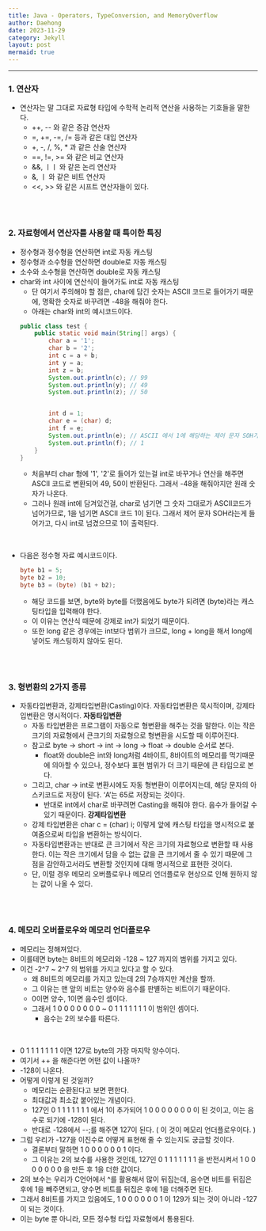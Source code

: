 ```yaml
---
title: Java - Operators, TypeConversion, and MemoryOverflow
author: Daehong
date: 2023-11-29
category: Jekyll
layout: post
mermaid: true
---
```


<hr>

### 1. 연산자
* 연산자는 말 그대로 자료형 타입에 수학적 논리적 연산을 사용하는 기호들을 말한다.
	* ++, -- 와 같은 증감 연산자
	* =, +=, -=, /= 등과 같은 대입 연산자
	* +, -, /, %, * 과 같은 산술 연산자
	* ==, !=, >= 와 같은 비교 연산자
	* &&, ㅣㅣ 와 같은 논리 연산자
	* &, ㅣ 와 같은 비트 연산자
	* <<, >> 와 같은 시프트 연산자들이 있다.

<br>
<br>

### 2. 자료형에서 연산자를 사용할 때 특이한 특징
* 정수형과 정수형을 연산하면 int로 자동 캐스팅
* 정수형과 소수형을 연산하면 double로 자동 캐스팅
* 소수와 소수형을 연산하면 double로 자동 캐스팅
* char와 int 사이에 연산식이 들어가도 int로 자동 캐스팅
	* 단 여기서 주의해야 할 점은, char에 담긴 숫자는 ASCII 코드로 들어가기 때문에, 명확한 숫자로 바꾸려면 -48을 해줘야 한다.
	* 아래는 char와 int의 예시코드이다.
	```java
	public class test {
		public static void main(String[] args) {
			char a = '1';
			char b = '2';
			int c = a + b;
			int y = a;
			int z = b;
			System.out.println(c); // 99
			System.out.println(y); // 49
			System.out.println(z); // 50


			int d = 1;
			char e = (char) d;
			int f = e;
			System.out.println(e); // ASCII 에서 1에 해당하는 제어 문자 SOH가 들어감.
			System.out.println(f); // 1
		}
	}
	```
	* 처음부터 char 형에 '1', '2'로 들어가 있는걸 int로 바꾸거나 연산을 해주면 ASCII 코드로 변환되어 49, 50이 반환된다. 그래서 -48을 해줘야지만 원래 숫자가 나온다.
	* 그러나 원래 int에 담겨있건걸, char로 넘기면 그 숫자 그대로가 ASCII코드가 넘어가므로, 1을 넘기면 ASCII 코드 1이 된다. 그래서 제어 문자 SOH라는게 들어가고, 다시 int로 넘겼으므로 1이 출력된다.

<br>

* 다음은 정수형 자료 예시코드이다.
	```java
	byte b1 = 5;
	byte b2 = 10;
	byte b3 = (byte) (b1 + b2);
	```
	* 해당 코드를 보면, byte와 byte를 더했음에도 byte가 되려면 (byte)라는 캐스팅타입을 입력해야 한다.
	* 이 이유는 연산식 때문에 강제로 int가 되었기 때문이다.
	* 또한 long 같은 경우에는 int보다 범위가 크므로, long + long을 해서 long에 넣어도 캐스팅하지 않아도 된다.

<br>
<br>

### 3. 형변환의 2가지 종류
* 자동타입변환과, 강제타입변환(Casting)이다. 자동타입변환은 묵시적이며, 강제타입변환은 명시적이다.
**자동타입변환**
	* 자동 타입변환은 프로그램이 자동으로 형변환을 해주는 것을 말한다. 이는 작은크기의 자료형에서 큰크기의 자료형으로 형변환을 시도할 때 이루어진다.
	* 참고로 byte -> short -> int -> long -> float -> double 순서로 본다.
		* float와 double은 int와 long처럼 4바이트, 8바이트의 메모리를 먹기때문에 의아할 수 있으나, 정수보다 표현 범위가 더 크기 때문에 큰 타입으로 본다.
	* 그리고, char -> int로 변환시에도 자동 형변환이 이루어지는데, 해당 문자의 아스키코드로 저장이 된다. ‘A’는 65로 저장되는 것이다. 
		* 반대로 int에서 char로 바꾸려면 Casting을 해줘야 한다. 음수가 들어갈 수 있기 때문이다.
**강제타입변환**
	* 강제 타입변환은 char c = (char) i; 이렇게 앞에 캐스팅 타입을 명시적으로 붙여줌으로써 타입을 변환하는 방식이다. 
	* 자동타입변환과는 반대로 큰 크기에서 작은 크기의 자료형으로 변환할 때 사용한다. 이는 작은 크기에서 담을 수 없는 값을 큰 크기에서 줄 수 있기 때문에 그 점을 감안하고서라도 변환할 것인지에 대해 명시적으로 표현한 것이다.
	* 단, 이럴 경우 메모리 오버플로우나 메모리 언더플로우 현상으로 인해 원하지 않는 값이 나올 수 있다.

<br>
<br>

### 4. 메모리 오버플로우와 메모리 언더플로우
* 메모리는 정해져있다.
* 이를테면 byte는 8비트의 메모리와 -128 ~ 127 까지의 범위를 가지고 있다.
* 이건 -2^7 ~ 2^7 의 범위를 가지고 있다고 할 수 있다.
	* 왜 8비트의 메모리를 가지고 있는데 2의 7승까지만 계산을 할까.
	* 그 이유는 맨 앞의 비트는 양수와 음수를 판별하는 비트이기 때문이다.
	* 0이면 양수, 1이면 음수인 셈이다.
	* 그래서 1 0 0 0 0 0 0 0 ~ 0 1 1 1 1 1 1 1 이 범위인 셈이다.
		* 음수는 2의 보수를 따른다.

<br>

* 0 1 1 1 1 1 1 1 이면 127로 byte의 가장 마지막 양수이다.
* 여기서 ++ 을 해준다면 어떤 값이 나올까?
* -128이 나온다.
* 어떻게 이렇게 된 것일까?
	* 메모리는 순환된다고 보면 편한다.
	* 최대값과 최소값 붙어있는 개념이다.
	* 127인 0 1 1 1 1 1 1 1 에서 1이 추가되어 1 0 0 0 0 0 0 0 이 된 것이고, 이는 음수로 되기에 -128이 된다.
	* 반대로 -128에서 --;를 해주면 127이 된다. ( 이 것이 메모리 언더플로우이다. )
* 그럼 우리가 -127을 이진수로 어떻게 표현해 줄 수 있는지도 궁금할 것이다.
	* 결론부터 말하면 1 0 0 0 0 0 0 1 이다. 
	* 그 이유는 2의 보수를 사용한 것인데, 127인 0 1 1 1 1 1 1 1 을 반전시켜서 1 0 0 0 0 0 0 0 을 만든 후 1을 더한 값이다.
* 2의 보수는 우리가 C언어에서 ^를 활용해서 많이 뒤집는데, 음수면 비트를 뒤집은 후에 1을 빼주면되고, 양수면 비트를 뒤집은 후에 1을 더해주면 된다.
* 그래서 8비트를 가지고 있음에도, 1 0 0 0 0 0 0 1 이 129가 되는 것이 아니라 -127이 되는 것이다.
* 이는 byte 뿐 아니라, 모든 정수형 타입 자료형에서 통용된다.



<br>
<br>
<br>
<br>
<br>